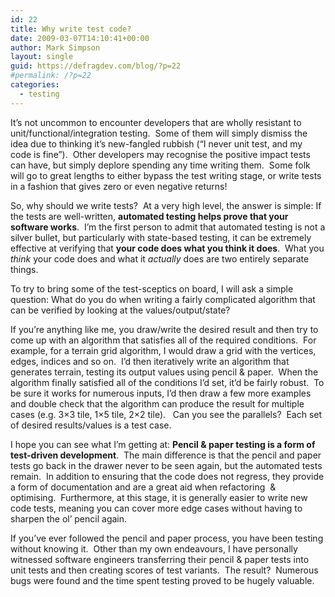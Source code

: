 ```yaml
---
id: 22
title: Why write test code?
date: 2009-03-07T14:10:41+00:00
author: Mark Simpson
layout: single
guid: https://defragdev.com/blog/?p=22
#permalink: /?p=22
categories:
  - testing
---
```

It&#8217;s not uncommon to encounter developers that are wholly resistant to unit/functional/integration testing.  Some of them will simply dismiss the idea due to thinking it&#8217;s new-fangled rubbish (&#8220;I never unit test, and my code is fine&#8221;).  Other developers may recognise the positive impact tests can have, but simply deplore spending any time writing them.  Some folk will go to great lengths to either bypass the test writing stage, or write tests in a fashion that gives zero or even negative returns!

So, why should we write tests?  At a very high level, the answer is simple: If the tests are well-written, **automated testing helps prove that your software works**.  I&#8217;m the first person to admit that automated testing is not a silver bullet, but particularly with state-based testing, it can be extremely effective at verifying that **your code does what you think it does**.  What you _think_ your code does and what it _actually_ does are two entirely separate things.

To try to bring some of the test-sceptics on board, I will ask a simple question: What do you do when writing a fairly complicated algorithm that can be verified by looking at the values/output/state?

If you&#8217;re anything like me, you draw/write the desired result and then try to come up with an algorithm that satisfies all of the required conditions.  For example, for a terrain grid algorithm, I would draw a grid with the vertices, edges, indices and so on.  I&#8217;d then iteratively write an algorithm that generates terrain, testing its output values using pencil & paper.  When the algorithm finally satisfied all of the conditions I&#8217;d set, it&#8217;d be fairly robust.  To be sure it works for numerous inputs, I&#8217;d then draw a few more examples and double check that the algorithm can produce the result for multiple cases (e.g. 3&#215;3 tile, 1&#215;5 tile, 2&#215;2 tile).   Can you see the parallels?  Each set of desired results/values is a test case.

I hope you can see what I&#8217;m getting at: **Pencil & paper testing is a form of test-driven development**.  The main difference is that the pencil and paper tests go back in the drawer never to be seen again, but the automated tests remain.  In addition to ensuring that the code does not regress, they provide a form of documentation and are a great aid when refactoring  & optimising.  Furthermore, at this stage, it is generally easier to write new code tests, meaning you can cover more edge cases without having to sharpen the ol&#8217; pencil again.

If you&#8217;ve ever followed the pencil and paper process, you have been testing without knowing it.  Other than my own endeavours, I have personally witnessed software engineers transferring their pencil & paper tests into unit tests and then creating scores of test variants.  The result?  Numerous bugs were found and the time spent testing proved to be hugely valuable.